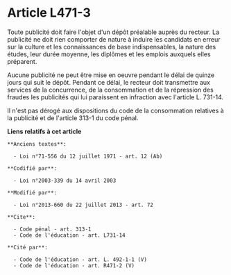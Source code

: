 # Article L471-3

Toute publicité doit faire l'objet d'un dépôt préalable auprès du recteur. La publicité ne doit rien comporter de nature à
induire les candidats en erreur sur la culture et les connaissances de base indispensables, la nature des études, leur durée
moyenne, les diplômes et les emplois auxquels elles préparent. 

Aucune publicité ne peut être mise en oeuvre pendant le délai de quinze jours qui suit le dépôt. Pendant ce délai, le recteur
doit transmettre aux services de la concurrence, de la consommation et de la répression des fraudes les publicités qui lui
paraissent en infraction avec l'article L. 731-14. 

Il n'est pas dérogé aux dispositions du code de la consommation relatives à la publicité et de l'article 313-1 du code pénal.

**Liens relatifs à cet article**

	**Anciens textes**:

	  - Loi n°71-556 du 12 juillet 1971 - art. 12 (Ab)

	**Codifié par**:

	  - Loi n°2003-339 du 14 avril 2003

	**Modifié par**:

	  - Loi n°2013-660 du 22 juillet 2013 - art. 72

	**Cite**:

	  - Code pénal - art. 313-1
	  - Code de l'éducation - art. L731-14

	**Cité par**:

	  - Code de l'éducation - art. L. 492-1-1 (V)
	  - Code de l'éducation - art. R471-2 (V)
